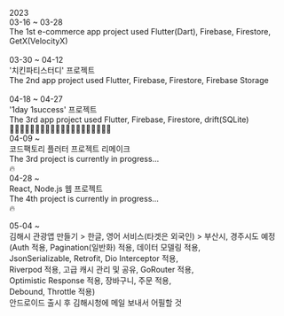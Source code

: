 2023<br>
03-16 ~ 03-28<br>
The 1st e-commerce app project used Flutter(Dart), Firebase, Firestore, GetX(VelocityX)<br>
<br>
03-30 ~ 04-12<br>
'치킨파티스터디' 프로젝트<br>
The 2nd app project used Flutter, Firebase, Firestore, Firebase Storage<br> 
<br>
04-18 ~ 04-27<br>
'1day 1success' 프로젝트<br>
The 3rd app project used Flutter, Firebase, Firestore, drift(SQLite)<br>
🌲🌲🌲🌲🌲🌲🌲🌲🌲🌲🌲🌲🌲🌲🌲🌲🌲🌲🌲🌲<br>
04-09 ~<br>
코드팩토리 플러터 프로젝트 리메이크<br>
The 3rd project is currently in progress...<br>
🔥<br>
04-28 ~<br>
React, Node.js 웹 프로젝트<br>
The 4th project is currently in progress...<br>
🔥<br>

05-04 ~<br>
김해시 관광앱 만들기 > 한글, 영어 서비스(타겟은 외국인) > 부산시, 경주시도 예정<br>
(Auth 적용, Pagination(일반화) 적용, 데이터 모델링 적용,<br>
JsonSerializable, Retrofit, Dio Interceptor 적용,<br>
Riverpod 적용, 고급 캐시 관리 및 공유, GoRouter 적용,<br>
Optimistic Response 적용, 장바구니, 주문 적용,<br>
Debound, Throttle 적용)<br>
안드로이드 출시 후 김해시청에 메일 보내서 어필할 것<br>
